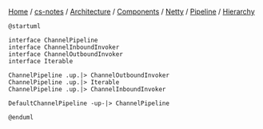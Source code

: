 [Home](https://mengxianbin.github.io) /
[cs-notes](https://mengxianbin.github.io/cs-notes/site) /
[Architecture](https://mengxianbin.github.io/cs-notes/site/Architecture) /
[Components](https://mengxianbin.github.io/cs-notes/site/Architecture/Components) /
[Netty](https://mengxianbin.github.io/cs-notes/site/Architecture/Components/Netty) /
[Pipeline](https://mengxianbin.github.io/cs-notes/site/Architecture/Components/Netty/Pipeline) /
[Hierarchy](https://mengxianbin.github.io/cs-notes/site/Architecture/Components/Netty/Pipeline/Hierarchy)

```puml
@startuml

interface ChannelPipeline
interface ChannelInboundInvoker
interface ChannelOutboundInvoker
interface Iterable

ChannelPipeline .up.|> ChannelOutboundInvoker
ChannelPipeline .up.|> Iterable
ChannelPipeline .up.|> ChannelInboundInvoker

DefaultChannelPipeline -up-|> ChannelPipeline

@enduml
```

